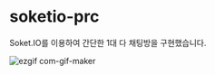 # soketio-prc
Soket.IO를 이용하여 간단한 1대 다 채팅방을 구현했습니다.

![ezgif com-gif-maker](https://user-images.githubusercontent.com/113834508/210330391-1b1b1e4c-6589-4bc3-99bc-64ed2da624ea.gif)
